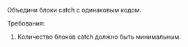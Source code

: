 
Объедини блоки catch с одинаковым кодом.


Требования:
1.	Количество блоков catch должно быть минимальным.



